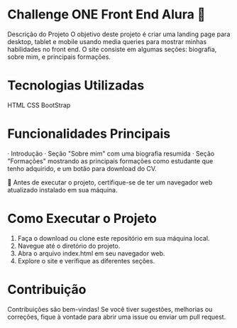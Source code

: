 # Challenge ONE Front End Alura 🚀
Descrição do Projeto
O objetivo deste projeto é criar uma landing page para desktop, tablet e mobile usando media queries para mostrar minhas habilidades no front end. O site consiste em algumas seções: biografia, sobre mim, e principais formações. 

# Tecnologias Utilizadas
HTML CSS BootStrap

# Funcionalidades Principais
· Introdução · Seção "Sobre mim" com uma biografia resumida · Seção "Formações" mostrando as principais formações como estudante que tenho adquirido, e um botão para download do CV.

📌 Antes de executar o projeto, certifique-se de ter um navegador web atualizado instalado em sua máquina.

# Como Executar o Projeto
1. Faça o download ou clone este repositório em sua máquina local.
2. Navegue até o diretório do projeto.
3. Abra o arquivo index.html em seu navegador web.
4. Explore o site e verifique as diferentes seções.
# Contribuição
Contribuições são bem-vindas! Se você tiver sugestões, melhorias ou correções, fique à vontade para abrir uma issue ou enviar um pull request.

